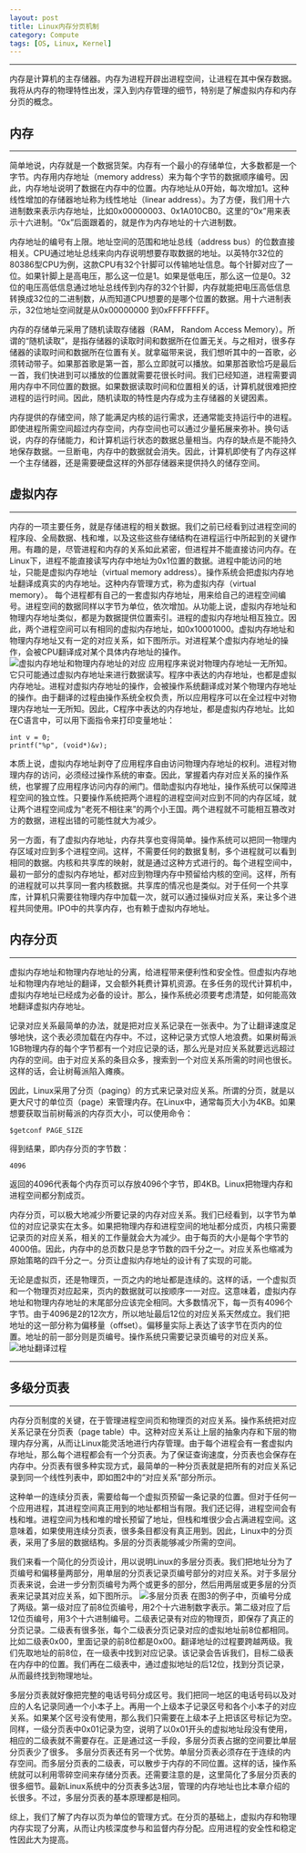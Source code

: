 ```yaml
---
layout: post
title: Linux内存分页机制
category: Compute
tags: [OS, Linux, Kernel]
---
```


----------
内存是计算机的主存储器。内存为进程开辟出进程空间，让进程在其中保存数据。我将从内存的物理特性出发，深入到内存管理的细节，特别是了解虚拟内存和内存分页的概念。



## 内存


----------
简单地说，内存就是一个数据货架。内存有一个最小的存储单位，大多数都是一个字节。内存用内存地址（memory address）来为每个字节的数据顺序编号。因此，内存地址说明了数据在内存中的位置。内存地址从0开始，每次增加1。这种线性增加的存储器地址称为线性地址（linear address）。为了方便，我们用十六进制数来表示内存地址，比如0x00000003、0x1A010CB0。这里的“0x”用来表示十六进制。“0x”后面跟着的，就是作为内存地址的十六进制数。

内存地址的编号有上限。地址空间的范围和地址总线（address bus）的位数直接相关。CPU通过地址总线来向内存说明想要存取数据的地址。以英特尔32位的80386型CPU为例，这款CPU有32个针脚可以传输地址信息。每个针脚对应了一位。如果针脚上是高电压，那么这一位是1。如果是低电压，那么这一位是0。32位的电压高低信息通过地址总线传到内存的32个针脚，内存就能把电压高低信息转换成32位的二进制数，从而知道CPU想要的是哪个位置的数据。用十六进制表示，32位地址空间就是从0x00000000 到0xFFFFFFFF。

内存的存储单元采用了随机读取存储器（RAM， Random Access Memory）。所谓的“随机读取”，是指存储器的读取时间和数据所在位置无关。与之相对，很多存储器的读取时间和数据所在位置有关。就拿磁带来说，我们想听其中的一首歌，必须转动带子。如果那首歌是第一首，那么立即就可以播放。如果那首歌恰巧是最后一首，我们快进到可以播放的位置就需要花很长时间。我们已经知道，进程需要调用内存中不同位置的数据。如果数据读取时间和位置相关的话，计算机就很难把控进程的运行时间。因此，随机读取的特性是内存成为主存储器的关键因素。

内存提供的存储空间，除了能满足内核的运行需求，还通常能支持运行中的进程。即使进程所需空间超过内存空间，内存空间也可以通过少量拓展来弥补。换句话说，内存的存储能力，和计算机运行状态的数据总量相当。内存的缺点是不能持久地保存数据。一旦断电，内存中的数据就会消失。因此，计算机即使有了内存这样一个主存储器，还是需要硬盘这样的外部存储器来提供持久的储存空间。



## 虚拟内存


----------
内存的一项主要任务，就是存储进程的相关数据。我们之前已经看到过进程空间的程序段、全局数据、栈和堆，以及这些这些存储结构在进程运行中所起到的关键作用。有趣的是，尽管进程和内存的关系如此紧密，但进程并不能直接访问内存。在Linux下，进程不能直接读写内存中地址为0x1位置的数据。进程中能访问的地址，只能是虚拟内存地址（virtual memory address）。操作系统会把虚拟内存地址翻译成真实的内存地址。这种内存管理方式，称为虚拟内存（virtual memory）。
每个进程都有自己的一套虚拟内存地址，用来给自己的进程空间编号。进程空间的数据同样以字节为单位，依次增加。从功能上说，虚拟内存地址和物理内存地址类似，都是为数据提供位置索引。进程的虚拟内存地址相互独立。因此，两个进程空间可以有相同的虚拟内存地址，如0x10001000。虚拟内存地址和物理内存地址又有一定的对应关系，如下图所示。对进程某个虚拟内存地址的操作，会被CPU翻译成对某个具体内存地址的操作。
![虚拟内存地址和物理内存地址的对应][1]
应用程序来说对物理内存地址一无所知。它只可能通过虚拟内存地址来进行数据读写。程序中表达的内存地址，也都是虚拟内存地址。进程对虚拟内存地址的操作，会被操作系统翻译成对某个物理内存地址的操作。由于翻译的过程由操作系统全权负责，所以应用程序可以在全过程中对物理内存地址一无所知。因此，C程序中表达的内存地址，都是虚拟内存地址。比如在C语言中，可以用下面指令来打印变量地址：
```
int v = 0;
printf("%p", (void*)&v);
```
本质上说，虚拟内存地址剥夺了应用程序自由访问物理内存地址的权利。进程对物理内存的访问，必须经过操作系统的审查。因此，掌握着内存对应关系的操作系统，也掌握了应用程序访问内存的闸门。借助虚拟内存地址，操作系统可以保障进程空间的独立性。只要操作系统把两个进程的进程空间对应到不同的内存区域，就让两个进程空间成为“老死不相往来”的两个小王国。两个进程就不可能相互篡改对方的数据，进程出错的可能性就大为减少。

另一方面，有了虚拟内存地址，内存共享也变得简单。操作系统可以把同一物理内存区域对应到多个进程空间。这样，不需要任何的数据复制，多个进程就可以看到相同的数据。内核和共享库的映射，就是通过这种方式进行的。每个进程空间中，最初一部分的虚拟内存地址，都对应到物理内存中预留给内核的空间。这样，所有的进程就可以共享同一套内核数据。共享库的情况也是类似。对于任何一个共享库，计算机只需要往物理内存中加载一次，就可以通过操纵对应关系，来让多个进程共同使用。IPO中的共享内存，也有赖于虚拟内存地址。



## 内存分页


----------
虚拟内存地址和物理内存地址的分离，给进程带来便利性和安全性。但虚拟内存地址和物理内存地址的翻译，又会额外耗费计算机资源。在多任务的现代计算机中，虚拟内存地址已经成为必备的设计。那么，操作系统必须要考虑清楚，如何能高效地翻译虚拟内存地址。

记录对应关系最简单的办法，就是把对应关系记录在一张表中。为了让翻译速度足够地快，这个表必须加载在内存中。不过，这种记录方式惊人地浪费。如果树莓派1GB物理内存的每个字节都有一个对应记录的话，那么光是对应关系就要远远超过内存的空间。由于对应关系的条目众多，搜索到一个对应关系所需的时间也很长。这样的话，会让树莓派陷入瘫痪。

因此，Linux采用了分页（paging）的方式来记录对应关系。所谓的分页，就是以更大尺寸的单位页（page）来管理内存。在Linux中，通常每页大小为4KB。如果想要获取当前树莓派的内存页大小，可以使用命令：
```
$getconf PAGE_SIZE
```
得到结果，即内存分页的字节数：
```
4096
```
返回的4096代表每个内存页可以存放4096个字节，即4KB。Linux把物理内存和进程空间都分割成页。

内存分页，可以极大地减少所要记录的内存对应关系。我们已经看到，以字节为单位的对应记录实在太多。如果把物理内存和进程空间的地址都分成页，内核只需要记录页的对应关系，相关的工作量就会大为减少。由于每页的大小是每个字节的4000倍。因此，内存中的总页数只是总字节数的四千分之一。对应关系也缩减为原始策略的四千分之一。分页让虚拟内存地址的设计有了实现的可能。

无论是虚拟页，还是物理页，一页之内的地址都是连续的。这样的话，一个虚拟页和一个物理页对应起来，页内的数据就可以按顺序一一对应。这意味着，虚拟内存地址和物理内存地址的末尾部分应该完全相同。大多数情况下，每一页有4096个字节。由于4096是2的12次方，所以地址最后12位的对应关系天然成立。我们把地址的这一部分称为偏移量（offset）。偏移量实际上表达了该字节在页内的位置。地址的前一部分则是页编号。操作系统只需要记录页编号的对应关系。
![地址翻译过程][2]


----------
## 多级分页表


----------
内存分页制度的关键，在于管理进程空间页和物理页的对应关系。操作系统把对应关系记录在分页表（page table）中。这种对应关系让上层的抽象内存和下层的物理内存分离，从而让Linux能灵活地进行内存管理。由于每个进程会有一套虚拟内存地址，那么每个进程都会有一个分页表。为了保证查询速度，分页表也会保存在内存中。分页表有很多种实现方式，最简单的一种分页表就是把所有的对应关系记录到同一个线性列表中，即如图2中的“对应关系”部分所示。

这种单一的连续分页表，需要给每一个虚拟页预留一条记录的位置。但对于任何一个应用进程，其进程空间真正用到的地址都相当有限。我们还记得，进程空间会有栈和堆。进程空间为栈和堆的增长预留了地址，但栈和堆很少会占满进程空间。这意味着，如果使用连续分页表，很多条目都没有真正用到。因此，Linux中的分页表，采用了多层的数据结构。多层的分页表能够减少所需的空间。

我们来看一个简化的分页设计，用以说明Linux的多层分页表。我们把地址分为了页编号和偏移量两部分，用单层的分页表记录页编号部分的对应关系。对于多层分页表来说，会进一步分割页编号为两个或更多的部分，然后用两层或更多层的分页表来记录其对应关系，如下图所示。
![多层分页表][3]
在图3的例子中，页编号分成了两级。第一级对应了前8位页编号，用2个十六进制数字表示。第二级对应了后12位页编号，用3个十六进制编号。二级表记录有对应的物理页，即保存了真正的分页记录。二级表有很多张，每个二级表分页记录对应的虚拟地址前8位都相同。比如二级表0x00，里面记录的前8位都是0x00。翻译地址的过程要跨越两级。我们先取地址的前8位，在一级表中找到对应记录。该记录会告诉我们，目标二级表在内存中的位置。我们再在二级表中，通过虚拟地址的后12位，找到分页记录，从而最终找到物理地址。

多层分页表就好像把完整的电话号码分成区号。我们把同一地区的电话号码以及对应的人名记录同通一个小本子上。再用一个上级本子记录区号和各个小本子的对应关系。如果某个区号没有使用，那么我们只需要在上级本子上把该区号标记为空。同样，一级分页表中0x01记录为空，说明了以0x01开头的虚拟地址段没有使用，相应的二级表就不需要存在。正是通过这一手段，多层分页表占据的空间要比单层分页表少了很多。
多层分页表还有另一个优势。单层分页表必须存在于连续的内存空间。而多层分页表的二级表，可以散步于内存的不同位置。这样的话，操作系统就可以利用零碎空间来存储分页表。还需要注意的是，这里简化了多层分页表的很多细节。最新Linux系统中的分页表多达3层，管理的内存地址也比本章介绍的长很多。不过，多层分页表的基本原理都是相同。

 

综上，我们了解了内存以页为单位的管理方式。在分页的基础上，虚拟内存和物理内存实现了分离，从而让内核深度参与和监督内存分配。应用进程的安全性和稳定性因此大为提高。


  [1]: http://static.zybuluo.com/gamedebug/2qao30q4ie9j7smqj0nvcr5v/413416-20180718150754636-308113815.png
  [2]: http://static.zybuluo.com/gamedebug/54qx8lkhje8pgzcuao5icl45/413416-20180718150907259-1604778032.png
  [3]: http://static.zybuluo.com/gamedebug/ldykox5s7qx1kc715snvbk7e/413416-20180718151003294-400375060.png